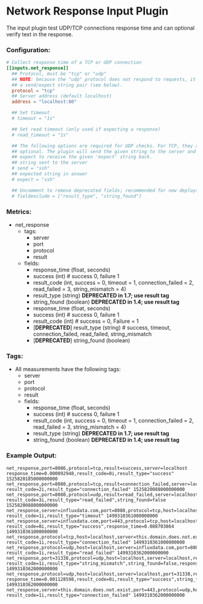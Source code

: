 # Network Response Input Plugin

The input plugin test UDP/TCP connections response time and can optional
verify text in the response.

### Configuration:

```toml
# Collect response time of a TCP or UDP connection
[[inputs.net_response]]
  ## Protocol, must be "tcp" or "udp"
  ## NOTE: because the "udp" protocol does not respond to requests, it requires
  ## a send/expect string pair (see below).
  protocol = "tcp"
  ## Server address (default localhost)
  address = "localhost:80"

  ## Set timeout
  # timeout = "1s"

  ## Set read timeout (only used if expecting a response)
  # read_timeout = "1s"

  ## The following options are required for UDP checks. For TCP, they are
  ## optional. The plugin will send the given string to the server and then
  ## expect to receive the given 'expect' string back.
  ## string sent to the server
  # send = "ssh"
  ## expected string in answer
  # expect = "ssh"

  ## Uncomment to remove deprecated fields; recommended for new deploys
  # fieldexclude = ["result_type", "string_found"]
```

### Metrics:

- net_response
  - tags:
    - server
    - port
    - protocol
    - result
  - fields:
    - response_time (float, seconds)
    - success (int) # success 0, failure 1
    - result_code (int, success = 0, timeout = 1, connection_failed = 2, read_failed = 3, string_mismatch = 4)
    - result_type (string) **DEPRECATED in 1.7; use result tag**
    - string_found (boolean) **DEPRECATED in 1.4; use result tag**
    - response_time (float, seconds)
    - success (int) # success 0, failure 1
    - result_code (int) # success = 0, Failure = 1
    - [**DEPRECATED**] result_type (string) # success, timeout, connection_failed, read_failed, string_mismatch
    - [**DEPRECATED**] string_found (boolean)

### Tags:

- All measurements have the following tags:
    - server
    - port
    - protocol
    - result
  - fields:
    - response_time (float, seconds)
    - success (int) # success 0, failure 1
    - result_code (int, success = 0, timeout = 1, connection_failed = 2, read_failed = 3, string_mismatch = 4)
    - result_type (string) **DEPRECATED in 1.7; use result tag**
    - string_found (boolean) **DEPRECATED in 1.4; use result tag**

### Example Output:

```
net_response,port=8086,protocol=tcp,result=success,server=localhost response_time=0.000092948,result_code=0i,result_type="success" 1525820185000000000
net_response,port=8080,protocol=tcp,result=connection_failed,server=localhost result_code=2i,result_type="connection_failed" 1525820088000000000
net_response,port=8080,protocol=udp,result=read_failed,server=localhost result_code=3i,result_type="read_failed",string_found=false 1525820088000000000
net_response,server=influxdata.com,port=8080,protocol=tcp,host=localhost,result_text="timeout" result_code=1i,result_type="timeout" 1499310361000000000
net_response,server=influxdata.com,port=443,protocol=tcp,host=localhost,result_text="success" result_code=0i,result_type="success",response_time=0.088703864 1499310361000000000
net_response,protocol=tcp,host=localhost,server=this.domain.does.not.exist,port=443,result_text="connection_failed" result_code=1i,result_type="connection_failed" 1499310361000000000
net_response,protocol=udp,host=localhost,server=influxdata.com,port=8080,result_text="read_failed" result_code=1i,result_type="read_failed" 1499310362000000000
net_response,port=31338,protocol=udp,host=localhost,server=localhost,result_text="string_mismatch" result_code=1i,result_type="string_mismatch",string_found=false,response_time=0.00242682 1499310362000000000
net_response,protocol=udp,host=localhost,server=localhost,port=31338,result_text="success" response_time=0.001128598,result_code=0i,result_type="success",string_found=true 1499310362000000000
net_response,server=this.domain.does.not.exist,port=443,protocol=udp,host=localhost,result_text="connection_failed" result_code=1i,result_type="connection_failed" 1499310362000000000
```
